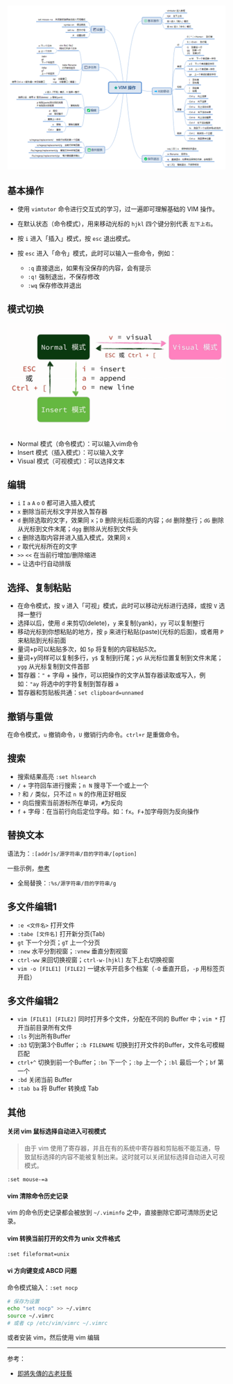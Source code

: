 ![vim常用操作](vim.png)
## 基本操作

- 使用 `vimtutor` 命令进行交互式的学习，过一遍即可理解基础的 VIM 操作。 
- 在默认状态（命令模式），用来移动光标的 `hjkl` 四个键分别代表 `左下上右`。
- 按 `i` 进入「插入」模式，按 `esc` 退出模式。
- 按 `esc` 进入「命令」模式，此时可以输入一些命令，例如：

  - `:q` 直接退出，如果有没保存的内容，会有提示
  - `:q!` 强制退出，不保存修改
  - `:wq` 保存修改并退出

## 模式切换

![modeswitch](modeswitch.png)

- Normal 模式（命令模式）：可以输入vim命令
- Insert 模式（插入模式）：可以输入文字
- Visual 模式（可视模式）：可以选择文本

## 编辑

- `i` `I` `a` `A` `o` `O` 都可进入插入模式
- `x` 删除当前光标文字并放入暂存器
- `d` 删除选取的文字，效果同 `x`；`D` 删除光标后面的内容；`dd` 删除整行；`dG` 删除从光标到文件末尾；`dgg` 删除从光标到文件头
- `c` 删除选取内容并进入插入模式，效果同 `x`
- `r` 取代光标所在的文字
- `>>` `<<` 在当前行增加/删除缩进
- `=` 让选中行自动排版

## 选择、复制粘贴

- 在命令模式，按 `v` 进入「可视」模式，此时可以移动光标进行选择，或按 `V` 选择一整行
- 选择以后，使用 `d` 来剪切(delete)，`y` 来复制(yank)，`yy` 可以复制整行
- 移动光标到你想粘贴的地方，按 `p` 来进行粘贴(paste)(光标的后面)，或者用 `P` 来粘贴到光标前面
- 量词+p可以粘贴多次，如 `5p` 将复制的内容粘贴5次。
- 量词+y同样可以复制多行，`y$` 复制到行尾；`yG` 从光标位置复制到文件末尾；`ygg` 从光标复制到文件首部
- 暂存器：`"` + 字母 + 操作，可以把操作的文字从暂存器读取或写入，例如：`"ay` 将选中的字符复制到暂存器 `a`
- 暂存器和剪贴板共通：`set clipboard=unnamed`

## 撤销与重做

在命令模式，`u` 撤销命令，`U` 撤销行内命令。`ctrl+r` 是重做命令。

## 搜索

- 搜索结果高亮 `:set hlsearch`
- `/` + 字符回车进行搜索；`n N` 搜寻下一个或上一个
- `?` 和 `/` 类似，只不过 `n N` 的作用正好相反
- `*` 向后搜索当前游标所在单词，`#`为反向
- `f` + 字母：在当前行向后定位字母。如：`fx`。`F`+加字母则为反向操作

## 替换文本

语法为：`:[addr]s/源字符串/目的字符串/[option]`

一些示例，[参考](https://www.cnblogs.com/beenoisy/p/4046074.html)

- 全局替换：`:%s/源字符串/目的字符串/g`

## 多文件编辑1

- `:e <文件名>` 打开文件
- `:tabe [文件名]` 打开新分页(Tab)
- `gt` 下一个分页；`gT` 上一个分页
- `:new` 水平分割视窗；`:vnew` 垂直分割视窗
- `ctrl-ww` 来回切换视窗；`ctrl-w-[hjkl]` 左下上右切换视窗
- `vim -o [FILE1] [FILE2]` 一键水平开启多个档案（`-O` 垂直开启，`-p` 用标签页开启）

## 多文件编辑2

- `vim [FILE1] [FILE2]` 同时打开多个文件，分配在不同的 Buffer 中；`vim *` 打开当前目录所有文件
- `:ls` 列出所有Buffer
- `:b3` 切到第3个Buffer；`:b FILENAME` 切换到打开文件的Buffer，文件名可模糊匹配
- `ctrl+^` 切换到前一个Buffer；`:bn` 下一个；`:bp` 上一个；`:bl` 最后一个；`bf` 第一个
- `:bd` 关闭当前 Buffer
- `:tab ba` 将 Buffer 转换成 Tab

## 其他

#### 关闭 vim 鼠标选择自动进入可视模式

> 由于 vim 使用了寄存器，并且在有的系统中寄存器和剪贴板不能互通，导致鼠标选择的内容不能被复制出来。这时就可以关闭鼠标选择自动进入可视模式。

```
:set mouse-=a
```

#### vim 清除命令历史记录

vim 的命令历史记录都会被放到 `~/.viminfo` 之中，直接删除它即可清除历史记录。

#### vim 转换当前打开的文件为 unix 文件格式

```
:set fileformat=unix
```

#### vi 方向键变成 ABCD 问题

命令模式输入：`:set nocp`

```sh
# 保存为设置
echo "set nocp" >> ~/.vimrc
source ~/.vimrc
# 或者 cp /etc/vim/vimrc ~/.vimrc
```

或者安装 vim，然后使用 vim 编辑

---

参考：

- [即將失傳的古老技藝](https://www.bilibili.com/video/BV1fV41187Zr?p=5)
